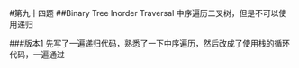 #第九十四题
##Binary Tree Inorder Traversal
中序遍历二叉树，但是不可以使用递归

###版本1
先写了一遍递归代码，熟悉了一下中序遍历，然后改成了使用栈的循环代码，一遍通过
